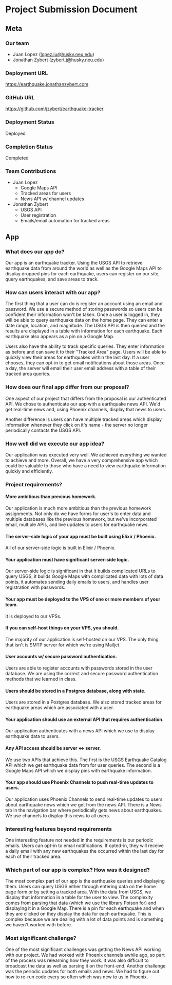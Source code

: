 # Project Submission Document
## Meta
### Our team
- Juan Lopez (lopez.ju@husky.neu.edu)
- Jonathan Zybert (zybert.j@husky.neu.edu)

### Deployment URL
https://earthquake.jonathanzybert.com

### GitHub URL
https://github.com/jzybert/earthquake-tracker

### Deployment Status
Deployed

### Completion Status
Completed

### Team Contributions
- Juan Lopez
  - Google Maps API
  - Tracked areas for users
  - News API w/ channel updates
- Jonathan Zybert
  - USGS API
  - User registration
  - Emails/email automation for tracked areas

## App
### What does our app do?
Our app is an earthquake tracker. Using the USGS API to retrieve earthquake 
data from around the world as well as the Google Maps API to display dropped 
pins for each earthquake, users can register on our site, query earthquakes, 
and save areas to track.

### How can users interact with our app?
The first thing that a user can do is register an account using an email and 
password. We use a secure method of storing passwords so users can be 
confident their information won't be taken. Once a user is logged in, 
they will be able to query earthquake data on the home page. They can enter 
a date range, location, and magnitude. The USGS API is then queried and the 
results are displayed in a table with information for each earthquake. Each 
earthquake also appears as a pin on a Google Map.

Users also have the ability to track specific queries. They enter information 
as before and can save it to their "Tracked Area" page. Users will be able to 
quickly view their areas for earthquakes within the last day. If a user 
chooses, they can opt-in to get email notifications about those areas. Once 
a day, the server will email their user email address with a table of their 
tracked area queries.

### How does our final app differ from our proposal?
One aspect of our project that differs from the proposal is our authenticated 
API. We chose to authenticate our app with a earthquake news API. We'd get 
real-time news and, using Phoenix channels, display that news to users.

Another difference is users can have multiple tracked areas which display 
information whenever they click on it's name - the server no longer 
periodically contacts the USGS API.

### How well did we execute our app idea?
Our application was executed very well. We achieved everything we wanted to 
achieve and more. Overall, we have a very comprehensive app which could be 
valuable to those who have a need to view earthquake information quickly 
and efficiently.

### Project requirements?
#### More ambitious than previous homework.
Our application is much more ambitious than the previous homework assignments. 
Not only do we have forms for user's to enter data and multiple databases like 
the previous homework, but we've incorporated email, multiple APIs, and 
live updates to users for earthquake news.

#### The server-side logic of your app must be built using Elixir / Phoenix.
All of our server-side logic is built in Elixir / Phoenix.

#### Your application must have significant server-side logic.
Our server-side logic is significant in that it builds complicated URLs to 
query USGS, it builds Google Maps with complicated data with lots of data 
points, it automates sending daily emails to users, and handles user 
registration with passwords.

#### Your app must be deployed to the VPS of one or more members of your team.
It is deployed to our VPSs.

#### If you can self-host things on your VPS, you should.
The majority of our application is self-hosted on our VPS. The only thing 
that isn't is SMTP server for which we're using Mailjet.

#### User accounts w/ secure password authentication.
Users are able to register accounts with passwords stored in the user 
database. We are using the correct and secure password authentication 
methods that we learned in class.

#### Users should be stored in a Postgres database, along with state.
Users are stored in a Postgres database. We also stored tracked areas for 
earthquake areas which are associated with a user.

#### Your application should use an external API that requires authentication.
Our application authenticates with a news API which we use to display 
earthquake data to users.

#### Any API access should be server <-> server.
We use two APIs that achieve this. The first is the USGS Earthquake 
Catalog API which we get earthquake data from for user queries. The second 
is a Google Maps API which we display pins with earthquake information.

#### Your app should use Phoenix Channels to push real-time updates to users.
Our application uses Phoenix Channels to send real-time updates to users about 
earthquake news which we get from the news API. There is a News tab in the 
navigation bar where periodically gets news about earthquakes. We use channels
to display this news to all users.

### Interesting features beyond requirements
One interesting feature not needed in the requirements is our periodic 
emails. Users can opt-in to email notifications. If opted-in, they will 
receive a daily email with any new earthquakes the occurred within the last 
day for each of their tracked area.

### Which part of our app is complex? How was it designed?
The most complex part of our app is the earthquake queries and displaying them.
Users can query USGS either through entering data on the home page form or 
by setting a tracked area. With the data from USGS, we display that information
in a table for the user to view. The complexity comes from parsing that data
(which we use the library Poison for) and displaying it in a Google Map. There
is a pin for each earthquake and when they are clicked on they display the
data for each earthquake. This is complex because we are dealing with a lot of
data points and is something we haven't worked with before.

### Most significant challenge?
One of the most significant challenges was getting the News API working
with our project. We had worked with Phoenix channels awhile ago, so part of
the process was relearning how they work. It was also difficult to broadcast
the data as well as parsing it on the front-end. Another challenge was the
periodic updates for both emails and news. We had to figure out how to re-run
code every so often which was new to us in Phoenix.